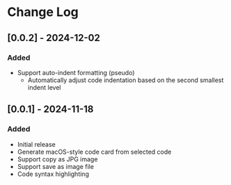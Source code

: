 # Change Log

## [0.0.2] - 2024-12-02

### Added
- Support auto-indent formatting (pseudo)
  - Automatically adjust code indentation based on the second smallest indent level

## [0.0.1] - 2024-11-18

### Added
- Initial release
- Generate macOS-style code card from selected code
- Support copy as JPG image
- Support save as image file
- Code syntax highlighting
